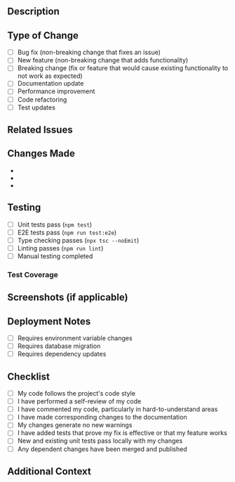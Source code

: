 ## Description

<!-- Provide a brief description of the changes in this PR -->

## Type of Change

- [ ] Bug fix (non-breaking change that fixes an issue)
- [ ] New feature (non-breaking change that adds functionality)
- [ ] Breaking change (fix or feature that would cause existing functionality to not work as expected)
- [ ] Documentation update
- [ ] Performance improvement
- [ ] Code refactoring
- [ ] Test updates

## Related Issues

<!-- Link to related issues: Fixes #123, Related to #456 -->

## Changes Made

<!-- List the key changes made in this PR -->

-
-
-

## Testing

- [ ] Unit tests pass (`npm test`)
- [ ] E2E tests pass (`npm run test:e2e`)
- [ ] Type checking passes (`npx tsc --noEmit`)
- [ ] Linting passes (`npm run lint`)
- [ ] Manual testing completed

### Test Coverage

<!-- Describe the tests added or modified -->

## Screenshots (if applicable)

<!-- Add screenshots for UI changes -->

## Deployment Notes

<!-- Any special deployment considerations? -->

- [ ] Requires environment variable changes
- [ ] Requires database migration
- [ ] Requires dependency updates

## Checklist

- [ ] My code follows the project's code style
- [ ] I have performed a self-review of my code
- [ ] I have commented my code, particularly in hard-to-understand areas
- [ ] I have made corresponding changes to the documentation
- [ ] My changes generate no new warnings
- [ ] I have added tests that prove my fix is effective or that my feature works
- [ ] New and existing unit tests pass locally with my changes
- [ ] Any dependent changes have been merged and published

## Additional Context

<!-- Add any other context about the PR here -->
